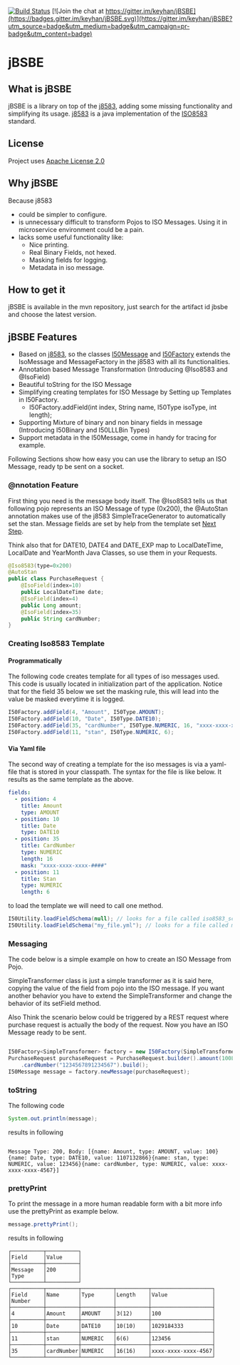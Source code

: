 [![Build Status](https://travis-ci.org/keyhan/jBSBE.svg?branch=master)](https://travis-ci.org/keyhan/jBSBE)
[![Join the chat at https://gitter.im/keyhan/jBSBE](https://badges.gitter.im/keyhan/jBSBE.svg)](https://gitter.im/keyhan/jBSBE?utm_source=badge&utm_medium=badge&utm_campaign=pr-badge&utm_content=badge)
# jBSBE
## What is jBSBE

jBSBE is a library on top of the [j8583](https://github.com/chochos/j8583), adding some missing functionality and simplifying its usage.  [j8583](https://github.com/chochos/j8583) is a java implementation of the [ISO8583](https://en.wikipedia.org/wiki/ISO_8583) standard.

License
----------------
Project uses [Apache License 2.0](LICENSE)

## Why jBSBE
Because j8583
- could be simpler to configure.
- is unnecessary difficult to transform Pojos to ISO Messages. Using it in microservice environment could be a pain.
- lacks some useful functionality like:
  - Nice printing.
  - Real Binary Fields, not hexed.
  - Masking fields for logging.
  - Metadata in iso message.

## How to get it

jBSBE is available in the mvn repository, just search for the artifact id jbsbe and choose the latest version.

## jBSBE Features
- Based on  [j8583](https://github.com/chochos/j8583), so the classes [I50Message](src/main/java/org/mashad/jbsbe/iso/I50Message.java) and [I50Factory](src/main/java/org/mashad/jbsbe/iso/I50Factory.java) extends the IsoMessage and MessageFactory in the j8583 with all its functionalities.
- Annotation based Message Transformation (Introducing @Iso8583 and @IsoField)
- Beautiful toString for the ISO Message
- Simplifying creating templates for ISO Message by Setting up Templates in I50Factory.
  - I50Factory.addField(int index, String name, I50Type isoType, int length);
- Supporting Mixture of binary and non binary fields in message (Introducing I50Binary and I50LLLBin Types)
- Support metadata in the I50Message, come in handy for tracing for example.

Following Sections show how easy you can use the library to setup an ISO Message, ready tp be sent on a socket.

### @nnotation Feature
First thing you need is the message body itself. The @Iso8583 tells us that following pojo represents an ISO Message of type (0x200), the @AutoStan annotation makes use of the j8583 SimpleTraceGenerator to automatically set the stan. Message fields are set by help from the template set [Next Step](#creating-iso8583-template).

Think also that for DATE10, DATE4 and DATE_EXP map to LocalDateTime, LocalDate and YearMonth Java Classes, so use them in your Requests.
```java
@Iso8583(type=0x200)
@AutoStan
public class PurchaseRequest {
	@IsoField(index=10)
	public LocalDateTime date;
	@IsoField(index=4)
	public Long amount;
	@IsoField(index=35)
	public String cardNumber;
}
```

### Creating Iso8583 Template

#### Programmatically
The following code creates template for all types of iso messages used. This code is usually located in initialization part of the application. Notice that for the field 35 below we set the masking rule, this will lead into the value be masked everytime it is logged.
```java
I50Factory.addField(4, "Amount", I50Type.AMOUNT);
I50Factory.addField(10, "Date", I50Type.DATE10);
I50Factory.addField(35, "cardNumber", I50Type.NUMERIC, 16, "xxxx-xxxx-xxxx-####");
I50Factory.addField(11, "stan", I50Type.NUMERIC, 6);
```

#### Via Yaml file
The second way of creating a template for the iso messages is via a yaml-file that is stored in your classpath. The syntax for the file is like below. It results as the same template as the above.
``` yaml
fields:
  - position: 4
    title: Amount
    type: AMOUNT
  - position: 10
    title: Date
    type: DATE10
  - position: 35
    title: CardNumber
    type: NUMERIC
    length: 16
    mask: "xxxx-xxxx-xxxx-####"
  - position: 11
    title: Stan
    type: NUMERIC
    length: 6
```
to load the template we will need to call one method.

```java
I50Utility.loadFieldSchema(null); // looks for a file called iso8583_schema.yml or
I50Utility.loadFieldSchema("my_file.yml"); // looks for a file called my_file.yml in your classpath
```

### Messaging
The code below is a simple example on how to create an ISO Message from Pojo.

SimpleTransformer class is just a simple transformer as it is said here, copying the value of the field from pojo into the ISO message. If you want another behavior you have to extend the SimpleTransformer and change the behavior of its setField method.

Also Think the scenario below could be triggered by a REST request where purchase request is actually the body of the request. Now you have an ISO Message ready to be sent.

```java

I50Factory<SimpleTransformer> factory = new I50Factory(SimpleTransformer.class);
PurchaseRequest purchaseRequest = PurchaseRequest.builder().amount(100L).date(new Date())
	.cardNumber("1234567891234567").build();
I50Message message = factory.newMessage(purchaseRequest);
```

### toString
The following code
```java
System.out.println(message);
```
results in following
```

Message Type: 200, Body: [{name: Amount, type: AMOUNT, value: 100}{name: Date, type: DATE10, value: 1107132866}{name: stan, type: NUMERIC, value: 123456}{name: cardNumber, type: NUMERIC, value: xxxx-xxxx-xxxx-4567}]
```
### prettyPrint
To print the message in a more human readable form with a bit more info use the prettyPrint as example below.
```java
message.prettyPrint();
```

results in following
```
┌──────────┬──────────┐
│Field     │Value     │
├──────────┼──────────┤
│Message   │200       │
│Type      │          │
└──────────┴──────────┘
┌──────────┬──────────┬──────────┬──────────┬───────────────────┐
│Field     │Name      │Type      │Length    │Value              │
│Number    │          │          │          │                   │
├──────────┼──────────┼──────────┼──────────┼───────────────────┤
│4         │Amount    │AMOUNT    │3(12)     │100                │
├──────────┼──────────┼──────────┼──────────┼───────────────────┤
│10        │Date      │DATE10    │10(10)    │1029184333         │
├──────────┼──────────┼──────────┼──────────┼───────────────────┤
│11        │stan      │NUMERIC   │6(6)      │123456             │
├──────────┼──────────┼──────────┼──────────┼───────────────────┤
│35        │cardNumber│NUMERIC   │16(16)    │xxxx-xxxx-xxxx-4567│
└──────────┴──────────┴──────────┴──────────┴───────────────────┘
```
